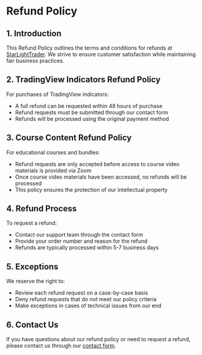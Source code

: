 # Refund Policy

## 1. Introduction

This Refund Policy outlines the terms and conditions for refunds at [StarLightTrader](https://starlighttrader.github.io/). We strive to ensure customer satisfaction while maintaining fair business practices.

## 2. TradingView Indicators Refund Policy

For purchases of TradingView indicators:

- A full refund can be requested within 48 hours of purchase
- Refund requests must be submitted through our contact form
- Refunds will be processed using the original payment method

## 3. Course Content Refund Policy

For educational courses and bundles:

- Refund requests are only accepted before access to course video materials is provided via Zoom
- Once course video materials have been accessed, no refunds will be processed
- This policy ensures the protection of our intellectual property

## 4. Refund Process

To request a refund:

- Contact our support team through the contact form
- Provide your order number and reason for the refund
- Refunds are typically processed within 5-7 business days

## 5. Exceptions

We reserve the right to:

- Review each refund request on a case-by-case basis
- Deny refund requests that do not meet our policy criteria
- Make exceptions in cases of technical issues from our end

## 6. Contact Us

If you have questions about our refund policy or need to request a refund, please contact us through our [contact form](https://starlighttrader.github.io/#contact).
